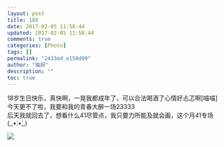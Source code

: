```yaml
---
layout: post
title: 188
date: 2017-02-05 11:58:44
updated: 2017-02-05 11:58:44
comments: true
categories: [Photo]
tags: []
permalink: "2433ed_e150d99"
author: "猫厨"
description: ""
toc: true
---
```


<p>18岁生日快乐，真快啊，一晃我都成年了，可以合法喝酒了心情好忐忑啊[喵喵] ​​​<br />今天更不了啦，我要和我的青春大醉一场23333<br />后天我就回去了，想看什么41尽管点，我只要力所能及就会画，这个月41专场(,,•́.•̀,,)</p>

![](https://imglf2.nos.netease.com/img/cVZNdzJtQk9JV2ZrM3NQM2lUUzg5WVJ4TFFTMjcvZFptYVYrUi9YQTA2WXplTUw0N2V5YlRRPT0.jpg)